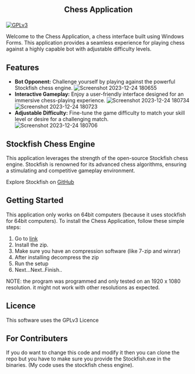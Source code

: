 
## <p align="center"> Chess Application </p>
<a align="center" href="https://opensource.org/licenses/GPL-3.0">
  <img src="https://img.shields.io/badge/license-GPLv3-blue.svg" alt="GPLv3">
</a>

Welcome to the Chess Application, a chess interface built using Windows Forms. This application provides a seamless experience for playing chess against a highly capable bot with adjustable difficulty levels.

## Features

- **Bot Opponent:** Challenge yourself by playing against the powerful Stockfish chess engine.
![Screenshot 2023-12-24 180655](https://github.com/Elton-1/Chess/assets/121693426/0daf3501-8cd6-4653-af2e-527055952813)
- **Interactive Gameplay:** Enjoy a user-friendly interface designed for an immersive chess-playing experience.
![Screenshot 2023-12-24 180734](https://github.com/Elton-1/Chess/assets/121693426/fbc2cc88-6dc3-4b94-a535-602a854f4ff9)
![Screenshot 2023-12-24 180723](https://github.com/Elton-1/Chess/assets/121693426/9c5ecfae-a649-43cc-b52f-9e204e446e9e)
- **Adjustable Difficulty:** Fine-tune the game difficulty to match your skill level or desire for a challenging match.
![Screenshot 2023-12-24 180706](https://github.com/Elton-1/Chess/assets/121693426/db5a0aa9-da97-45aa-a3d3-eac62e1af2bc)

## Stockfish Chess Engine

This application leverages the strength of the open-source Stockfish chess engine. Stockfish is renowned for its advanced chess algorithms, ensuring a stimulating and competitive gameplay environment.

Explore Stockfish on [GitHub](https://github.com/official-stockfish/Stockfish)

## Getting Started

This application only works on 64bit computers (because it uses stockfish for 64bit computers).
To install the Chess Application, follow these simple steps:

1. Go to [link](https://www.dropbox.com/scl/fi/ia2w22mh010y6wq6gzx00/Chess.zip?rlkey=p25bhbsdqcr1h17g42p29o39i&dl=0)
2. Install the zip.
3. Make sure you have an compression software (like 7-zip and winrar)
4. After installing decompress the zip
5. Run the setup
6. Next...Next..Finish..

NOTE: the program was programmed and only tested on an 1920 x 1080 resolution. it might not work with other resolutions as expected.

## Licence

This software uses the GPLv3 Licence

## For Contributers

If you do want to change this code and modify it then you can clone the repo but you have to make sure you provide the Stockfish.exe in the binaries. (My code uses the stockfish chess engine).

